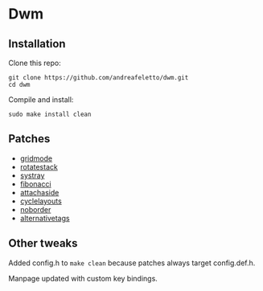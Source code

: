# Dwm

## Installation
Clone this repo:
```
git clone https://github.com/andreafeletto/dwm.git
cd dwm
```
Compile and install:
```
sudo make install clean
```

## Patches
* [gridmode](https://dwm.suckless.org/patches/gridmode)
* [rotatestack](https://dwm.suckless.org/patches/rotatestack)
* [systray](https://dwm.suckless.org/patches/systray)
* [fibonacci](https://dwm.suckless.org/patches/fibonacci)
* [attachaside](https://dwm.suckless.org/patches/attachaside)
* [cyclelayouts](https://dwm.suckless.org/patches/cyclelayouts)
* [noborder](https://dwm.suckless.org/patches/noborder)
* [alternativetags](https://dwm.suckless.org/patches/alternativetags)

## Other tweaks
Added config.h to `make clean` because patches always target config.def.h.

Manpage updated with custom key bindings.
